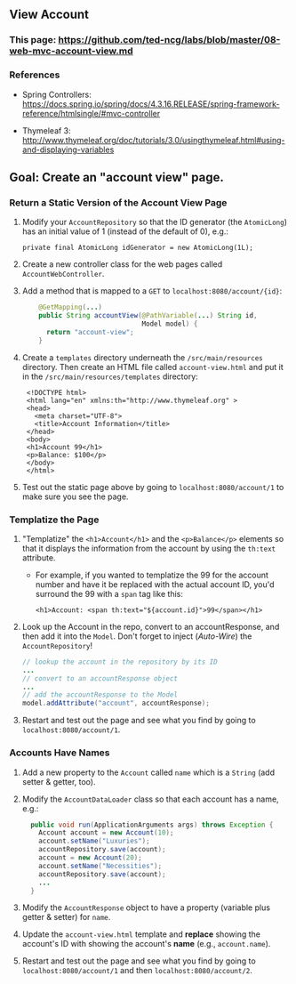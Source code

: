 ## View Account

### This page: https://github.com/ted-ncg/labs/blob/master/08-web-mvc-account-view.md

### References

* Spring Controllers: https://docs.spring.io/spring/docs/4.3.16.RELEASE/spring-framework-reference/htmlsingle/#mvc-controller

* Thymeleaf 3: http://www.thymeleaf.org/doc/tutorials/3.0/usingthymeleaf.html#using-and-displaying-variables

## Goal: Create an "account view" page.

### Return a Static Version of the Account View Page

1. Modify your `AccountRepository` so that the ID generator (the `AtomicLong`) has an initial value of 1 (instead of the default of 0), e.g.:

    `private final AtomicLong idGenerator = new AtomicLong(1L);`

1. Create a new controller class for the web pages called `AccountWebController`.

1. Add a method that is mapped to a `GET` to `localhost:8080/account/{id}`:

    ```java
        @GetMapping(...)
        public String accountView(@PathVariable(...) String id,
                                  Model model) {
          return "account-view";
        }
    ```

1. Create a `templates` directory underneath the `/src/main/resources` directory. Then create an HTML file called `account-view.html` and put it in the `/src/main/resources/templates` directory:

   ```
    <!DOCTYPE html>
    <html lang="en" xmlns:th="http://www.thymeleaf.org" >
    <head>
      <meta charset="UTF-8">
      <title>Account Information</title>
    </head>
    <body>
    <h1>Account 99</h1>
    <p>Balance: $100</p>
    </body>
    </html>
   ```

1. Test out the static page above by going to `localhost:8080/account/1` to make sure you see the page.

### Templatize the Page

1. "Templatize" the `<h1>Account</h1>` and the `<p>Balance</p>` elements so that it displays the information from the account by using the `th:text` attribute.

    * For example, if you wanted to templatize the 99 for the account number and have it be replaced with the actual account ID, you'd surround the 99 with a `span` tag like this:
    
        `<h1>Account: <span th:text="${account.id}">99</span></h1>`

1. Look up the Account in the repo, convert to an accountResponse, and then add it into the `Model`.
   Don't forget to inject (*Auto-Wire*) the `AccountRepository`!

    ```java
    // lookup the account in the repository by its ID
    ...
    // convert to an accountResponse object
    ...
    // add the accountResponse to the Model
    model.addAttribute("account", accountResponse);
    ```    

1. Restart and test out the page and see what you find by going to `localhost:8080/account/1`.

### Accounts Have Names

1. Add a new property to the `Account` called `name` which is a `String` (add setter & getter, too).

1. Modify the `AccountDataLoader` class so that each account has a name, e.g.:

    ```java
      public void run(ApplicationArguments args) throws Exception {
        Account account = new Account(10);
        account.setName("Luxuries");
        accountRepository.save(account);
        account = new Account(20);
        account.setName("Necessities");
        accountRepository.save(account);
        ...
      }
    ```

1. Modify the `AccountResponse` object to have a property (variable plus getter & setter) for `name`.

1. Update the `account-view.html` template and **replace** showing the account's ID with showing the account's **name** (e.g., `account.name`).

1. Restart and test out the page and see what you find by going to `localhost:8080/account/1` and then `localhost:8080/account/2`.
